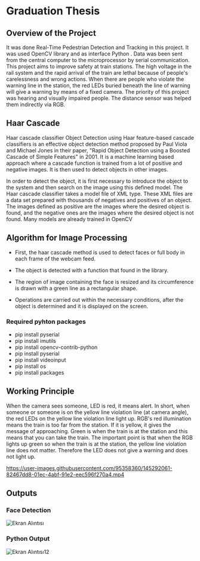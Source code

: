 # Graduation Thesis
## Overview of the Project

It was done Real-Time Pedestrian Detection and Tracking in this project. It was used OpenCV library and as interface Python . Data was been sent from the central computer to the microprocessor by serial communication. This project aims to improve safety at train stations. The high voltage in the rail system and the rapid arrival of the train are lethal because of people's carelessness and wrong actions.  When there are people who violate the warning line in the station, the red LEDs buried beneath the line of warning will give a warning by means of a fixed camera. The priority of this project was hearing and visually impaired people. The distance sensor was helped them indirectly via RGB.

## Haar Cascade 
Haar cascade classifier Object Detection using Haar feature-based cascade classifiers is an effective object detection method proposed by Paul Viola and Michael Jones in their paper, "Rapid Object Detection using a Boosted Cascade of Simple Features" in 2001. It is a machine learning based approach where a cascade function is trained from a lot of positive and negative images. It is then used to detect objects in other images.

In order to detect the object, it is first necessary to introduce the object to the system and then search on the image using this defined model. The Haar cascade classifier takes a model file of XML type. These XML files are a data set prepared with thousands of negatives and positives of an object. The images defined as positive are the images where the desired object is found, and the negative ones are the images where the desired object is not found. Many models are already trained in OpenCV

## Algorithm for Image Processing
* First, the haar cascade method is used to detect faces or full body in each frame of the webcam feed.

* The object is detected with a function that found in the library.

* The region of image containing the face is resized and its circumference is drawn with a green line as a rectangular shape.

* Operations are carried out within the necessary conditions, after the object is determined and it is displayed on the screen.

### Required pyhton packages
* pip install pyserial
* pip install imutils
* pip install opencv-contrib-python
* pip install pyserial
* pip install videoinput
* pip install os
* pip install packages
## Working Principle
When the camera sees someone, LED is red, it means alert. In short, when someone or someone is on the yellow line violation line (at camera angle), the red LEDs on the yellow line violation line light up. RGB's red illumination means the train is too far from the station. If it is yellow, it gives the message of approaching. Green is when the train is at the station and this means that you can take the train. The important point is that when the RGB lights up green so when the train is at the station, the yellow line violation line does not matter. Therefore the LED does not give a warning and does not light up.

https://user-images.githubusercontent.com/95358360/145292061-82467dd8-01ec-4abf-91e2-eec596f270a4.mp4

## Outputs

### Face Detection
![Ekran Alıntısı](https://user-images.githubusercontent.com/95358360/144767514-668be19b-7c76-4387-92f5-99cc4e7db60c.PNG)

### Python Output 
 ![Ekran Alıntısı12](https://user-images.githubusercontent.com/95358360/144767641-464f509a-7b19-4e85-bd48-253888eb75e5.png)
 


